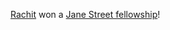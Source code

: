 [Rachit][] won a [Jane Street fellowship][jsgrf]!

[rachit]: https://rachit.pl
[jsgrf]: https://www.janestreet.com/join-jane-street/programs-and-events/grf-profiles/
